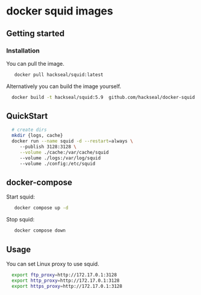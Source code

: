# docker squid images


## Getting started

### Installation

You can pull the image.

```bash
   docker pull hackseal/squid:latest
```

Alternatively you can build the image yourself.

```bash
  docker build -t hackseal/squid:5.9  github.com/hackseal/docker-squid
```


## QuickStart

```bash
  # create dirs
  mkdir {logs, cache}
  docker run --name squid -d --restart=always \ 
     --publish 3128:3128 \
     --volume ./cache:/var/cache/squid
     --volume ./logs:/var/log/squid
     --volume ./config:/etc/squid

```

## docker-compose 

Start squid:
```bash
   docker compose up -d
```

Stop squid:
```bash
   docker compose down
```



## Usage

You can set Linux proxy to use squid.

```bash
  export ftp_proxy=http://172.17.0.1:3128
  export http_proxy=http://172.17.0.1:3128
  export https_proxy=http://172.17.0.1:3128
```
